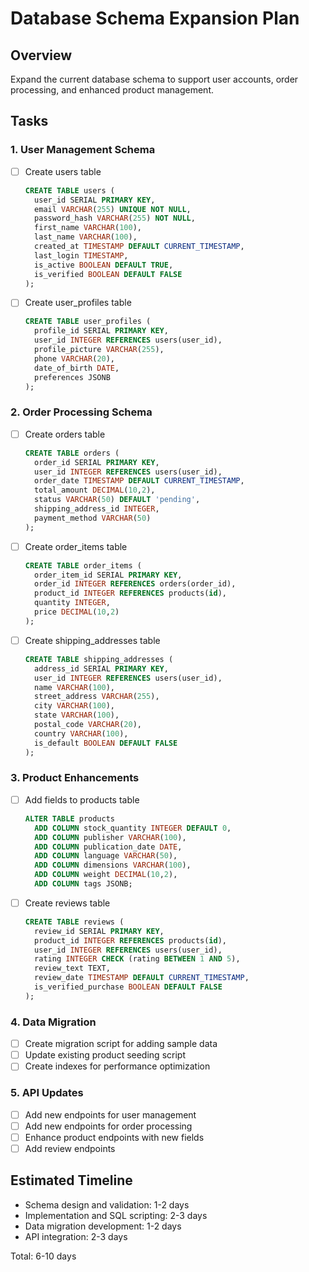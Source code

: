 # Database Schema Expansion Plan

## Overview
Expand the current database schema to support user accounts, order processing, and enhanced product management.

## Tasks

### 1. User Management Schema

- [ ] Create users table
  ```sql
  CREATE TABLE users (
    user_id SERIAL PRIMARY KEY,
    email VARCHAR(255) UNIQUE NOT NULL,
    password_hash VARCHAR(255) NOT NULL,
    first_name VARCHAR(100),
    last_name VARCHAR(100),
    created_at TIMESTAMP DEFAULT CURRENT_TIMESTAMP,
    last_login TIMESTAMP,
    is_active BOOLEAN DEFAULT TRUE,
    is_verified BOOLEAN DEFAULT FALSE
  );
  ```

- [ ] Create user_profiles table
  ```sql
  CREATE TABLE user_profiles (
    profile_id SERIAL PRIMARY KEY,
    user_id INTEGER REFERENCES users(user_id),
    profile_picture VARCHAR(255),
    phone VARCHAR(20),
    date_of_birth DATE,
    preferences JSONB
  );
  ```

### 2. Order Processing Schema

- [ ] Create orders table
  ```sql
  CREATE TABLE orders (
    order_id SERIAL PRIMARY KEY,
    user_id INTEGER REFERENCES users(user_id),
    order_date TIMESTAMP DEFAULT CURRENT_TIMESTAMP,
    total_amount DECIMAL(10,2),
    status VARCHAR(50) DEFAULT 'pending',
    shipping_address_id INTEGER,
    payment_method VARCHAR(50)
  );
  ```

- [ ] Create order_items table
  ```sql
  CREATE TABLE order_items (
    order_item_id SERIAL PRIMARY KEY,
    order_id INTEGER REFERENCES orders(order_id),
    product_id INTEGER REFERENCES products(id),
    quantity INTEGER,
    price DECIMAL(10,2)
  );
  ```

- [ ] Create shipping_addresses table
  ```sql
  CREATE TABLE shipping_addresses (
    address_id SERIAL PRIMARY KEY,
    user_id INTEGER REFERENCES users(user_id),
    name VARCHAR(100),
    street_address VARCHAR(255),
    city VARCHAR(100),
    state VARCHAR(100),
    postal_code VARCHAR(20),
    country VARCHAR(100),
    is_default BOOLEAN DEFAULT FALSE
  );
  ```

### 3. Product Enhancements

- [ ] Add fields to products table
  ```sql
  ALTER TABLE products 
    ADD COLUMN stock_quantity INTEGER DEFAULT 0,
    ADD COLUMN publisher VARCHAR(100),
    ADD COLUMN publication_date DATE,
    ADD COLUMN language VARCHAR(50),
    ADD COLUMN dimensions VARCHAR(100),
    ADD COLUMN weight DECIMAL(10,2),
    ADD COLUMN tags JSONB;
  ```

- [ ] Create reviews table
  ```sql
  CREATE TABLE reviews (
    review_id SERIAL PRIMARY KEY,
    product_id INTEGER REFERENCES products(id),
    user_id INTEGER REFERENCES users(user_id),
    rating INTEGER CHECK (rating BETWEEN 1 AND 5),
    review_text TEXT,
    review_date TIMESTAMP DEFAULT CURRENT_TIMESTAMP,
    is_verified_purchase BOOLEAN DEFAULT FALSE
  );
  ```

### 4. Data Migration

- [ ] Create migration script for adding sample data
- [ ] Update existing product seeding script
- [ ] Create indexes for performance optimization

### 5. API Updates

- [ ] Add new endpoints for user management
- [ ] Add new endpoints for order processing
- [ ] Enhance product endpoints with new fields
- [ ] Add review endpoints

## Estimated Timeline
- Schema design and validation: 1-2 days
- Implementation and SQL scripting: 2-3 days
- Data migration development: 1-2 days
- API integration: 2-3 days

Total: 6-10 days
